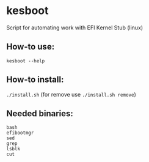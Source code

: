 # kesboot
Script for automating work with EFI Kernel Stub (linux)

## How-to use:
`kesboot --help`

## How-to install:
`./install.sh` (for remove use `./install.sh remove`)

## Needed binaries:
```
bash
efibootmgr
sed
grep
lsblk 
cut
```

